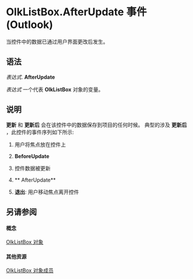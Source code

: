 
# OlkListBox.AfterUpdate 事件 (Outlook)

当控件中的数据已通过用户界面更改后发生。


## 语法

 _表达式_. **AfterUpdate**

 _表达式_ 一个代表 **OlkListBox** 对象的变量。


## 说明

 **更新** 和 **更新后** 会在该控件中的数据保存到项目的任何时候。 典型的涉及 **更新后** ，此控件的事件序列如下所示:


1. 用户将焦点放在控件上
    
2.  **BeforeUpdate**
    
3. 控件数据被更新
    
4.  ** AfterUpdate**
    
5.  **退出**: 用户移动焦点离开控件
    



## 另请参阅


#### 概念


[OlkListBox 对象](373d2a00-97e5-2ed3-f15f-577d97b32334.md)
#### 其他资源


[OlkListBox 对象成员](b8bed0b5-6994-1492-055e-4067b232f9c4.md)